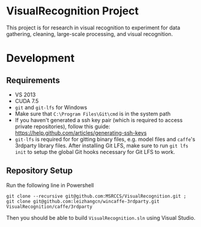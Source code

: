 # VisualRecognition Project
This project is for research in visual recognition to experiment for data gathering, cleaning, large-scale processing, and visual recognition.

# Development
## Requirements
- VS 2013
- CUDA 7.5
- `git` and `git-lfs` for Windows
 - Make sure that `C:\Program Files\Git\cmd` is in the system path
 - If you haven't generated a ssh key pair (which is required to access private repositories), follow this guide: https://help.github.com/articles/generating-ssh-keys
 - `git-lfs` is required for for gitting binary files, e.g. model files and `caffe`'s 3rdparty library files. After installing Git LFS, make sure to run `git lfs init` to setup the global Git hooks necessary for Git LFS to work.

## Repository Setup
Run the following line in Powershell

    git clone --recursive git@github.com:MSRCCS/VisualRecognition.git ; git clone git@github.com:leizhangcn/wincaffe-3rdparty.git VisualRecognition/caffe/3rdparty
    
Then you should be able to build `VisualRecognition.sln` using Visual Studio.
